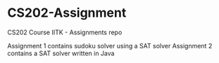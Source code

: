 # CS202-Assignment
CS202 Course IITK - Assignments repo

Assignment 1 contains sudoku solver using a SAT solver
Assignment 2 contains a SAT solver written in Java
